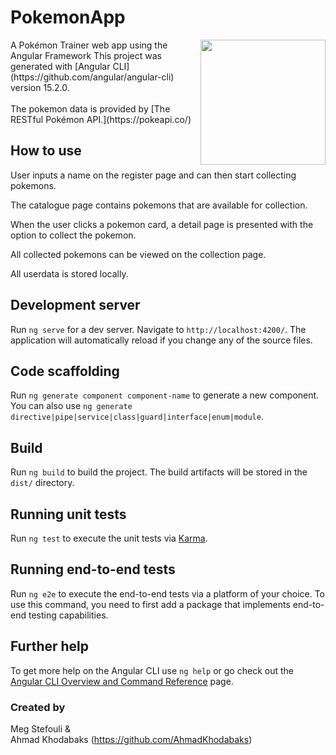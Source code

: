 # PokemonApp
<img src="https://i.etsystatic.com/30441432/r/il/f6e2a4/3533454704/il_1588xN.3533454704_mcuw.jpg" align="right" height="200" width="200">
A Pokémon Trainer web app using the Angular Framework
This project was generated with [Angular CLI](https://github.com/angular/angular-cli) version 15.2.0.    
<br>
<br>
The pokemon data is provided by [The RESTful Pokémon API.](https://pokeapi.co/)

<br>

## How to use

User inputs a name on the register page and can then start collecting pokemons.

The catalogue page contains pokemons that are available for collection.

When the user clicks a pokemon card, a detail page is presented with the option to collect the pokemon.

All collected pokemons can be viewed on the collection page.

All userdata is stored locally.

## Development server

Run `ng serve` for a dev server. Navigate to `http://localhost:4200/`. The application will automatically reload if you change any of the source files.

## Code scaffolding

Run `ng generate component component-name` to generate a new component. You can also use `ng generate directive|pipe|service|class|guard|interface|enum|module`.

## Build

Run `ng build` to build the project. The build artifacts will be stored in the `dist/` directory.

## Running unit tests

Run `ng test` to execute the unit tests via [Karma](https://karma-runner.github.io).

## Running end-to-end tests

Run `ng e2e` to execute the end-to-end tests via a platform of your choice. To use this command, you need to first add a package that implements end-to-end testing capabilities.

## Further help

To get more help on the Angular CLI use `ng help` or go check out the [Angular CLI Overview and Command Reference](https://angular.io/cli) page.

### Created by
Meg Stefouli & <br>
Ahmad Khodabaks (https://github.com/AhmadKhodabaks)
